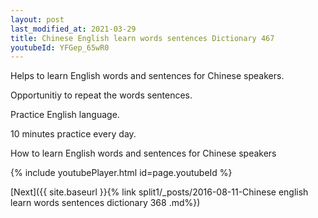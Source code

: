 ```yaml
---
layout: post
last_modified_at: 2021-03-29
title: Chinese English learn words sentences Dictionary 467 
youtubeId: YFGep_65wR0
---
```

 
 
Helps to learn English words and sentences for Chinese speakers.

Opportunitiy to repeat the words sentences. 

Practice English language. 
 
10 minutes practice every day. 
 
How to learn English words and sentences for Chinese speakers 
 
{% include youtubePlayer.html id=page.youtubeId %}
 
 
[Next]({{ site.baseurl }}{% link  split1/_posts/2016-08-11-Chinese english learn words sentences dictionary 368 .md%})
 
